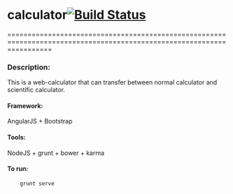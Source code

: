 # calculator[![Build Status](https://travis-ci.org/Summer-Dong/calculator.svg?branch=master)](https://travis-ci.org/Summer-Dong/calculator)

=======================================================================================================================

### Description:
  This is a web-calculator that can transfer between normal calculator and scientific calculator.
  
#### Framework:
  AngularJS + Bootstrap
  
#### Tools:
  NodeJS + grunt + bower + karma 
  
#### To run:
 		grunt serve 
